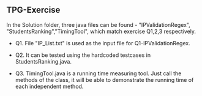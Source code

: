 ## TPG-Exercise

In the Solution folder, three java files can be found - "IPValidationRegex", "StudentsRanking","TimingTool", which match exercise Q1,2,3 respectively.  

* Q1. File "IP_List.txt" is used as the input file for Q1-IPValidationRegex.  

* Q2. It can be tested using the hardcoded testcases in StudentsRanking.java.  

* Q3. TimingTool.java is a running time measuring tool. Just call the methods of the class, it will be able to demonstrate the running time of each independent method.  
